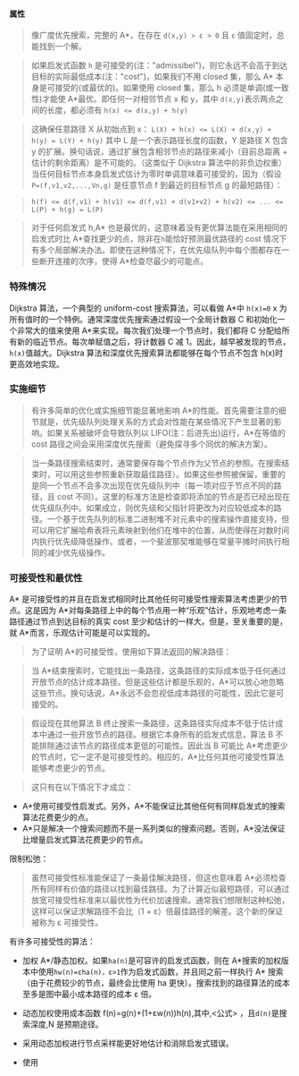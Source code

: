 #### 属性

> 像广度优先搜索，完整的 A\*，在存在 `d(x,y) > ε > 0` 且 `ε` 值固定时，总能找到一个解。

> 如果启发式函数 `h` 是可接受的(注："admissibel")，则它永远不会高于到达目标的实际最低成本(注："cost")，如果我们不用 closed 集，那么 A* 本身是可接受的(或最优的)。如果使用 closed 集，那么 h 必须是单调(或一致性)才能使 A*最优。即任何一对相邻节点 x 和 y，其中 `d(x,y)`表示两点之间的长度，都必须有 `h(x) <= d(x,y) + h(y)`

> 这确保任意路径 X 从初始点到 x：
> `L(X) + h(x) <= L(X) + d(x,y) + h(y) = L(Y) + h(y)` 其中 L 是一个表示路径长度的函数，Y 是路径 X 包含 y 的扩展。换句话说，通过扩展包含相邻节点的路径来减小（目前总距离 + 估计的剩余距离）是不可能的。（这类似于 Dijkstra 算法中的非负边权重）当任何目标节点本身启发式估计为零时单调意味着可接受的，因为（假设 `P=(f,v1,v2,...,Vn,g)` 是任意节点 f 到最近的目标节点 g 的最短路径）：

> `h(f) <= d(f,v1) + h(v1) <= d(f,v1) + d(v1+v2) + h(v2) <= ... <= L(P) + h(g) = L(P)`

> 对于任何启发式 h,A\* 也是最优的，这意味着没有更优算法能在采用相同的启发式时比 A\*查找更少的点，除非在`h`能恰好预测最优路径的 cost 情况下有多个局部解决办法。即使在这种情况下，在优先级队列中每个图都存在一些断开连接的次序，使得 A\*检查尽最少的可能点。

### 特殊情况

Dijkstra 算法，一个典型的 uniform-cost 搜索算法，可以看做 A\*中 `h(x)=0` x 为所有值时的一个特例。通常深度优先搜索通过假设一个全局计数器 C 和初始化一个非常大的值来使用 A\*来实现。每次我们处理一个节点时，我们都将 C 分配给所有新的临近节点。每次单赋值之后，将计数器 C 减 1。因此，越早被发现的节点，`h(x)`值越大。Dijkstra 算法和深度优先搜索算法都能够在每个节点不包含 h(x)时更高效地实现。

### 实施细节

> 有许多简单的优化或实施细节能显著地影响 A\*的性能。首先需要注意的细节就是，优先级队列处理关系的方式会对性能在某些情况下产生显著的影响。如果关系被破坏会导致队列以 LIFO(注：后进先出)运行，A\*在等值的 cost 路径之间会采用深度优先搜索（避免探寻多个同优的解决方案）。

> 当一条路径搜索结束时，通常要保存每个节点作为父节点的参照。在搜索结束时，可以用这些参照重新获取最佳路径）。如果这些参照被保留，重要的是同一个节点不会多次出现在优先级队列中（每一项对应于节点不同的路径，且 cost 不同）。这里的标准方法是检查即将添加的节点是否已经出现在优先级队列中。如果成立，则优先级和父指针将更改为对应较低成本的路径。一个基于优先队列的标准二进制堆不对元素中的搜索操作直接支持，但可以用它扩展哈希表将元素映射到他们在堆中的位置，从而使得在对数时间内执行优先级降低操作。或者，一个斐波那契堆能够在常量平摊时间执行相同的减少优先级操作。

### 可接受性和最优性

A\* 是可接受性的并且在启发式相同时比其他任何可接受性搜索算法考虑更少的节点。这是因为 A\*对每条路径上中的每个节点用一种“乐观”估计，乐观地考虑一条路径通过节点到达目标的真实 cost 至少和估计的一样大。但是，至关重要的是，就 A\*而言，乐观估计可能是可以实现的。

> 为了证明 A\*的可接受性，使用如下算法返回的解决路径：

> 当 A\*结束搜索时，它能找出一条路径，这条路径的实际成本低于任何通过开放节点的估计成本路径。但是这些估计都是乐观的，A\*可以放心地忽略这些节点。换句话说，A\*永远不会忽视低成本路径的可能性，因此它是可接受的。

> 假设现在其他算法 B 终止搜索一条路径，这条路径实际成本不低于估计成本中通过一些开放节点的路径。根据它本身所有的启发式信息，算法 B 不能排除通过该节点的路径成本更低的可能性。因此当 B 可能比 A\*考虑更少的节点时，它一定不是可接受性的。相应的，A\*比任何其他可接受性算法能够考虑更少的节点。

> 这只有在以下情况下才成立：

* A\*使用可接受性启发式。另外，A\*不能保证比其他任何有同样启发式的搜索算法花费更少的点。
* A\*只是解决一个搜索问题而不是一系列类似的搜索问题。否则，A\*没法保证比增量启发式算法花费更少的节点。

限制松弛：

> 虽然可接受性标准能保证了一条最佳解决路径，但这也意味着 A\*必须检查所有同样有价值的路径以找到最佳路径。为了计算近似最短路径，可以通过放宽可接受性标准来以最优性为代价加速搜索。通常我们想限制这种松弛，这样可以保证求解路径不会比（1 + ε）倍最佳路径的解差。这个新的保证被称为 ε 可接受性。

有许多可接受性的算法：

* 加权 A\*/静态加权。如果`ha(n)`是可容许的启发式函数，则在 A\*搜索的加权版本中使用`hw(n)=εha(n)，ε>1`作为启发式函数，并且同之前一样执行 A\* 搜索（由于花费较少的节点，最终会比使用 ha 更快）。搜索找到的路径算法的成本至多是图中最小成本路径的成本 ε 倍。

* 动态加权使用成本函数 f(n)=g(n)+(1+εw(n))h(n),其中,<公式> ，且`d(n)`是搜索深度,N 是预期途径。

* 采用动态加权进行节点采样能更好地估计和消除启发式错误。

* 使用

